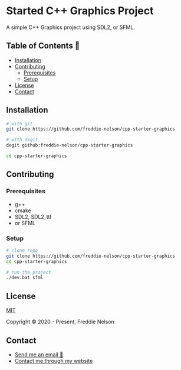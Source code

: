 # Started C++ Graphics Project

A simple C++ Graphics project using SDL2, or SFML.

## Table of Contents 📰

- [Installation](#installation)
- [Contributing](#contributing)
  - [Prerequisites](#prequisites)
  - [Setup](#setup)
- [License](#license)
- [Contact](#contact)

## Installation

```bash
# with git
git clone https://github.com/freddie-nelson/cpp-starter-graphics

# with degit
degit github:freddie-nelson/cpp-starter-graphics

cd cpp-starter-graphics
```

## Contributing

### Prerequisites

- g++
- cmake
- SDL2, SDL2_ttf
- or SFML

### Setup

```bash
# clone repo
git clone https://github.com/freddie-nelson/cpp-starter-graphics
cd cpp-starter-graphics

# run the project
./dev.bat sfml
```

## License

[MIT](https://opensource.org/licenses/MIT)

Copyright © 2020 - Present, Freddie Nelson

## Contact

- [Send me an email 📧](mailto:freddie@freddienelson.co.uk)
- [Contact me through my website](https://freddienelson.co.uk)
